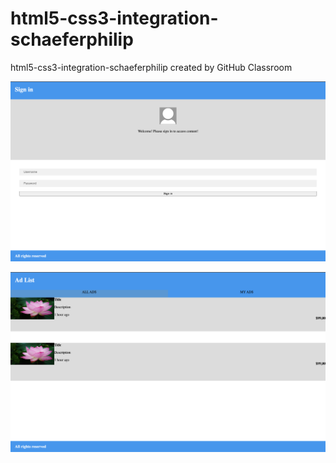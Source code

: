 # html5-css3-integration-schaeferphilip
html5-css3-integration-schaeferphilip created by GitHub Classroom


![](/htmlcss_images/angularannonces1.png)

![](/htmlcss_images/angularannonces2.png)
